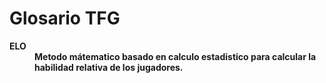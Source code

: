<h1>Glosario TFG</h1>
<dl>
    <dt><b>ELO<b></dt>
    <dd>Metodo mátematico basado en calculo estadistico para calcular la habilidad relativa de los jugadores.</dd>
</dl>
